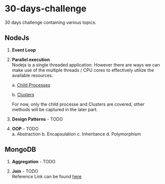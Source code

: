 # 30-days-challenge
30 days challenge containing various topics. 

## NodeJs 

1. **Event Loop**  

2. **Parallel execution**   
Nodejs is a single threaded application. However there are ways we can make use of the multiple threads / CPU cores to effectively utilize the available resources. 

   a. [Child Processes](https://github.com/kk2491/30-days-revision-challenge/blob/main/nodejs-parallel-execution/child-processes/REAMDE.md) 
   
   b. [Clusters](https://github.com/kk2491/30-days-revision-challenge/blob/main/nodejs-parallel-execution/clusters/README.md)

   For now, only the child processe and Clusters are covered, other methods will be captured in the later part. 

3. **Design Patterns** - TODO  

4. **OOP** - TODO     
   a. Abstraction
   b. Encapsulation
   c. Inheritance
   d. Polymorphism 

## MongoDB 

1. **Aggregation** - TODO    



2. **Join** - TODO  
   Reference Link can be found [here](https://www.mongodb.com/docs/manual/core/views/join-collections-with-view/#:~:text=You%20can%20use%20%24lookup%20to,construct%20or%20maintain%20complex%20pipelines.)  

   
